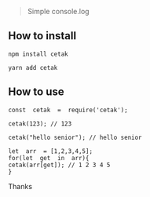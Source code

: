 > Simple console.log 
## How to install
```
npm install cetak
```
```
yarn add cetak
```
## How to use

```
const  cetak  =  require('cetak');

cetak(123); // 123

cetak("hello senior"); // hello senior

let  arr  = [1,2,3,4,5];
for(let  get  in  arr){
cetak(arr[get]); // 1 2 3 4 5
}
```
Thanks